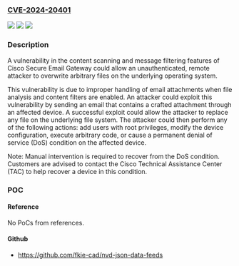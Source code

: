 ### [CVE-2024-20401](https://cve.mitre.org/cgi-bin/cvename.cgi?name=CVE-2024-20401)
![](https://img.shields.io/static/v1?label=Product&message=Cisco%20Secure%20Email&color=blue)
![](https://img.shields.io/static/v1?label=Version&message=%3D%20N%2FA%20&color=brighgreen)
![](https://img.shields.io/static/v1?label=Vulnerability&message=Absolute%20Path%20Traversal&color=brighgreen)

### Description

A vulnerability in the content scanning and message filtering features of Cisco Secure Email Gateway could allow an unauthenticated, remote attacker to overwrite arbitrary files on the underlying operating system. This vulnerability is due to improper handling of email attachments when file analysis and content filters are enabled. An attacker could exploit this vulnerability by sending an email that contains a crafted attachment through an affected device. A successful exploit could allow the attacker to replace any file on the underlying file system. The attacker could then perform any of the following actions: add users with root privileges, modify the device configuration, execute arbitrary code, or cause a permanent denial of service (DoS) condition on the affected device. Note: Manual intervention is required to recover from the DoS condition. Customers are advised to contact the Cisco Technical Assistance Center (TAC) to help recover a device in this condition.

### POC

#### Reference
No PoCs from references.

#### Github
- https://github.com/fkie-cad/nvd-json-data-feeds

